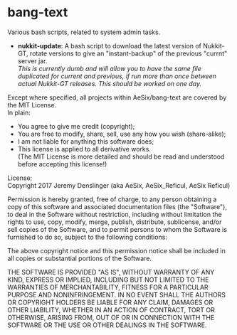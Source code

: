 # bang-text
Various bash scripts, related to system admin tasks.  
* **nukkit-update**: A bash script to download the latest version of Nukkit-GT, rotate versions to give an "instant-backup" of the previous "currnt" server jar.  
*This is currently dumb and will allow you to have the same file duplicated for current and previous, if run more than once between actual Nukkit-GT releases. This should be worked on one day.*  
  
Except where specified, all projects within AeSix/bang-text are covered by the MIT License.  
In plain:  
* You agree to give me credit (copyright);  
* You are free to modify, share, sell, use any how you wish (share-alike);  
* I am not liable for anything this software does;  
* This license is applied to all derivative works.  
(The MIT License is more detailed and should be read and understood before accepting this license!)  
  
License:  
Copyright 2017 Jeremy Denslinger (aka AeSix, AeSix_Reficul, AeSix Reficul)

Permission is hereby granted, free of charge, to any person obtaining a copy of this software and associated documentation files (the "Software"), to deal in the Software without restriction, including without limitation the rights to use, copy, modify, merge, publish, distribute, sublicense, and/or sell copies of the Software, and to permit persons to whom the Software is furnished to do so, subject to the following conditions:

The above copyright notice and this permission notice shall be included in all copies or substantial portions of the Software.

THE SOFTWARE IS PROVIDED "AS IS", WITHOUT WARRANTY OF ANY KIND, EXPRESS OR IMPLIED, INCLUDING BUT NOT LIMITED TO THE WARRANTIES OF MERCHANTABILITY, FITNESS FOR A PARTICULAR PURPOSE AND NONINFRINGEMENT. IN NO EVENT SHALL THE AUTHORS OR COPYRIGHT HOLDERS BE LIABLE FOR ANY CLAIM, DAMAGES OR OTHER LIABILITY, WHETHER IN AN ACTION OF CONTRACT, TORT OR OTHERWISE, ARISING FROM, OUT OF OR IN CONNECTION WITH THE SOFTWARE OR THE USE OR OTHER DEALINGS IN THE SOFTWARE.
